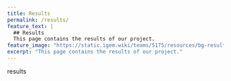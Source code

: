 ```yaml
---
title: Results
permalink: /results/
feature_text: |
  ## Results
  This page contains the results of our project.
feature_image: "https://static.igem.wiki/teams/5175/resources/bg-result.jpg"
excerpt: "This page contains the results of our project."
---
```


results
